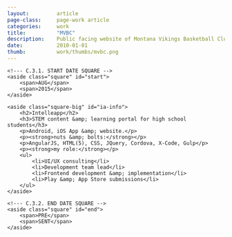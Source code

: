 ```yaml
---
layout: 		article
page-class: 	page-work article
categories: 	work
title:  		"MVBC"
description:	Public facing website of Montana Vikings Basketball Club.
date:   		2010-01-01
thumb: 			work/thumbs/mvbc.png
---
```


<!--- C.3. CONTENT AREA ------------------------------------------------------------------------------------------- --> 

<section id="mvbc">

    <!--- C.3.1. START DATE SQUARE -->
    <aside class="square" id="start">
        <span>AUG</span>
        <span>2015</span>
    </aside>
    
    <aside class="square-big" id="ia-info">
        <h2>Intelleapp</h2>
        <h3>STEM content &amp; learning portal for high school students</h3>
        <p>Android, iOS App &amp; website.</p>
        <p><strong>nuts &amp; bolts:</strong></p>
        <p>AngularJS, HTML(5), CSS, JQuery, Cordova, X-Code, Gulp</p>
        <p><strong>my role:</strong></p>
        <ul>
            <li>UI/UX consulting</li>
            <li>Development team lead</li>
            <li>Frontend development &amp; implementation</li>
            <li>Play &amp; App Store submissions</li>
        </ul>
    </aside>

    <!--- C.3.2. END DATE SQUARE -->
    <aside class="square" id="end">
        <span>PRE</span>
        <span>SENT</span>
    </aside>
    
</section>

<!--- C.3. END ---------------------------------------------------------------------------------------------------- -->